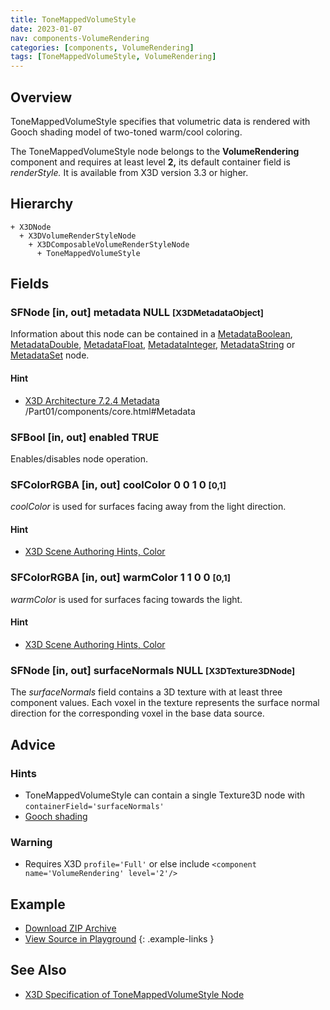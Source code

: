 ```yaml
---
title: ToneMappedVolumeStyle
date: 2023-01-07
nav: components-VolumeRendering
categories: [components, VolumeRendering]
tags: [ToneMappedVolumeStyle, VolumeRendering]
---
```

<style>
.post h3 {
  word-spacing: 0.2em;
}
</style>

## Overview

ToneMappedVolumeStyle specifies that volumetric data is rendered with Gooch shading model of two-toned warm/cool coloring.

The ToneMappedVolumeStyle node belongs to the **VolumeRendering** component and requires at least level **2,** its default container field is *renderStyle.* It is available from X3D version 3.3 or higher.

## Hierarchy

```
+ X3DNode
  + X3DVolumeRenderStyleNode
    + X3DComposableVolumeRenderStyleNode
      + ToneMappedVolumeStyle
```

## Fields

### SFNode [in, out] **metadata** NULL <small>[X3DMetadataObject]</small>

Information about this node can be contained in a [MetadataBoolean](/x_ite/components/core/metadataboolean/), [MetadataDouble](/x_ite/components/core/metadatadouble/), [MetadataFloat](/x_ite/components/core/metadatafloat/), [MetadataInteger](/x_ite/components/core/metadatainteger/), [MetadataString](/x_ite/components/core/metadatastring/) or [MetadataSet](/x_ite/components/core/metadataset/) node.

#### Hint

- [X3D Architecture 7.2.4 Metadata](https://www.web3d.org/specifications/X3Dv4/ISO-IEC19775-1v4-IS) /Part01/components/core.html#Metadata

### SFBool [in, out] **enabled** TRUE

Enables/disables node operation.

### SFColorRGBA [in, out] **coolColor** 0 0 1 0 <small>[0,1]</small>

*coolColor* is used for surfaces facing away from the light direction.

#### Hint

- [X3D Scene Authoring Hints, Color](https://www.web3d.org/x3d/content/examples/X3dSceneAuthoringHints.html#Color)

### SFColorRGBA [in, out] **warmColor** 1 1 0 0 <small>[0,1]</small>

*warmColor* is used for surfaces facing towards the light.

#### Hint

- [X3D Scene Authoring Hints, Color](https://www.web3d.org/x3d/content/examples/X3dSceneAuthoringHints.html#Color)

### SFNode [in, out] **surfaceNormals** NULL <small>[X3DTexture3DNode]</small>

The *surfaceNormals* field contains a 3D texture with at least three component values. Each voxel in the texture represents the surface normal direction for the corresponding voxel in the base data source.

## Advice

### Hints

- ToneMappedVolumeStyle can contain a single Texture3D node with `containerField='surfaceNormals'`
- [Gooch shading](https://en.wikipedia.org/wiki/Gooch_shading)

### Warning

- Requires X3D `profile='Full'` or else include `<component name='VolumeRendering' level='2'/>`

## Example

<x3d-canvas src="https://create3000.github.io/media/examples/VolumeRendering/ToneMappedVolumeStyle/ToneMappedVolumeStyle.x3d" update="auto"></x3d-canvas>

- [Download ZIP Archive](https://create3000.github.io/media/examples/VolumeRendering/ToneMappedVolumeStyle/ToneMappedVolumeStyle.zip)
- [View Source in Playground](/x_ite/playground/?url=https://create3000.github.io/media/examples/VolumeRendering/ToneMappedVolumeStyle/ToneMappedVolumeStyle.x3d)
{: .example-links }

## See Also

- [X3D Specification of ToneMappedVolumeStyle Node](https://www.web3d.org/documents/specifications/19775-1/V4.0/Part01/components/volume.html#ToneMappedVolumeStyle)
